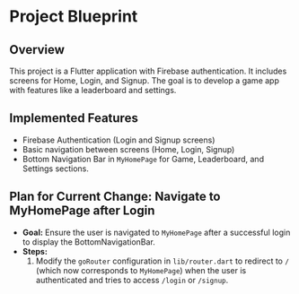 # Project Blueprint

## Overview

This project is a Flutter application with Firebase authentication. It includes screens for Home, Login, and Signup. The goal is to develop a game app with features like a leaderboard and settings.

## Implemented Features

- Firebase Authentication (Login and Signup screens)
- Basic navigation between screens (Home, Login, Signup)
- Bottom Navigation Bar in `MyHomePage` for Game, Leaderboard, and Settings sections.

## Plan for Current Change: Navigate to MyHomePage after Login

- **Goal:** Ensure the user is navigated to `MyHomePage` after a successful login to display the BottomNavigationBar.
- **Steps:**
  1. Modify the `goRouter` configuration in `lib/router.dart` to redirect to `/` (which now corresponds to `MyHomePage`) when the user is authenticated and tries to access `/login` or `/signup`.
